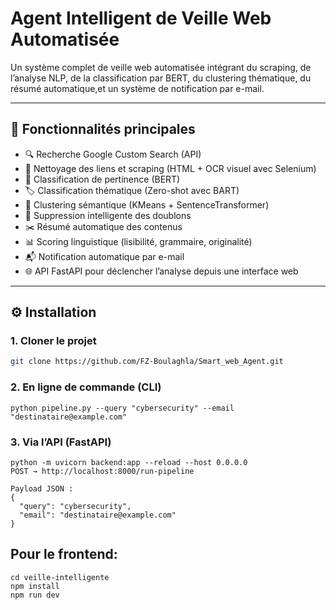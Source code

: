 #  Agent Intelligent de Veille Web Automatisée

Un système complet de veille web automatisée intégrant du scraping, de l’analyse NLP, de la classification par BERT, du clustering thématique, du résumé automatique,et un système de notification par e-mail.

---

## 📌 Fonctionnalités principales

- 🔍 Recherche Google Custom Search (API)
- 🧹 Nettoyage des liens et scraping (HTML + OCR visuel avec Selenium)
- 🤖 Classification de pertinence (BERT)
- 🏷️ Classification thématique (Zero-shot avec BART)
- 🧠 Clustering sémantique (KMeans + SentenceTransformer)
- 🧼 Suppression intelligente des doublons
- ✂️ Résumé automatique des contenus
- 📊 Scoring linguistique (lisibilité, grammaire, originalité)
- 📬 Notification automatique par e-mail
- 🌐 API FastAPI pour déclencher l’analyse depuis une interface web

---

## ⚙️ Installation

### 1. Cloner le projet

```bash
git clone https://github.com/FZ-Boulaghla/Smart_web_Agent.git
```
 ### 2. En ligne de commande (CLI)
 ```
python pipeline.py --query "cybersecurity" --email "destinataire@example.com"
```
### 3. Via l’API (FastAPI)
```
python -m uvicorn backend:app --reload --host 0.0.0.0
POST → http://localhost:8000/run-pipeline

Payload JSON :
{
  "query": "cybersecurity",
  "email": "destinataire@example.com"
}
```
## Pour le frontend:
```
cd veille-intelligente
npm install
npm run dev
```
